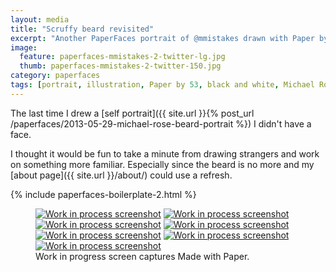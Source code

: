 ```yaml
---
layout: media
title: "Scruffy beard revisited"
excerpt: "Another PaperFaces portrait of @mmistakes drawn with Paper by 53 on an iPad."
image: 
  feature: paperfaces-mmistakes-2-twitter-lg.jpg
  thumb: paperfaces-mmistakes-2-twitter-150.jpg
category: paperfaces
tags: [portrait, illustration, Paper by 53, black and white, Michael Rose]
---
```


The last time I drew a [self portrait]({{ site.url }}{% post_url /paperfaces/2013-05-29-michael-rose-beard-portrait %}) I didn't have a face.

I thought it would be fun to take a minute from drawing strangers and work on something more familiar. Especially since the beard is no more and my [about page]({{ site.url }}/about/) could use a refresh.

{% include paperfaces-boilerplate-2.html %}

<figure class="third">
	<a href="{{ site.url }}/images/paperfaces-mmistakes-2-process-1-lg.jpg"><img src="{{ site.url }}/images/paperfaces-mmistakes-2-process-1-600.jpg" alt="Work in process screenshot"></a>
	<a href="{{ site.url }}/images/paperfaces-mmistakes-2-process-2-lg.jpg"><img src="{{ site.url }}/images/paperfaces-mmistakes-2-process-2-600.jpg" alt="Work in process screenshot"></a>
	<a href="{{ site.url }}/images/paperfaces-mmistakes-2-process-3-lg.jpg"><img src="{{ site.url }}/images/paperfaces-mmistakes-2-process-3-600.jpg" alt="Work in process screenshot"></a>
	<a href="{{ site.url }}/images/paperfaces-mmistakes-2-process-4-lg.jpg"><img src="{{ site.url }}/images/paperfaces-mmistakes-2-process-4-600.jpg" alt="Work in process screenshot"></a>
	<a href="{{ site.url }}/images/paperfaces-mmistakes-2-process-5-lg.jpg"><img src="{{ site.url }}/images/paperfaces-mmistakes-2-process-5-600.jpg" alt="Work in process screenshot"></a>
	<a href="{{ site.url }}/images/paperfaces-mmistakes-2-process-6-lg.jpg"><img src="{{ site.url }}/images/paperfaces-mmistakes-2-process-6-600.jpg" alt="Work in process screenshot"></a>
	<a href="{{ site.url }}/images/paperfaces-mmistakes-2-process-7-lg.jpg"><img src="{{ site.url }}/images/paperfaces-mmistakes-2-process-7-600.jpg" alt="Work in process screenshot"></a>
	<figcaption>Work in progress screen captures Made with Paper.</figcaption>
</figure>